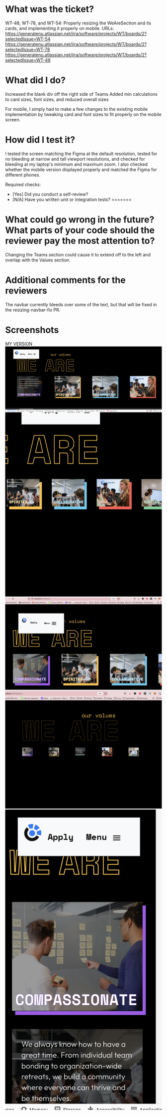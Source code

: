 
 # What was the ticket?
 WT-48, WT-78, and WT-54: Properly resizing the WeAreSection and its cards, and implementing it properly on mobile.
 URLs: https://generatenu.atlassian.net/jira/software/projects/WT/boards/2?selectedIssue=WT-54
 https://generatenu.atlassian.net/jira/software/projects/WT/boards/2?selectedIssue=WT-78
 https://generatenu.atlassian.net/jira/software/projects/WT/boards/2?selectedIssue=WT-48


 
 # What did I do?
 
Increased the blank div off the right side of Teams
Added min calculations to card sizes, font sizes, and reduced overall sizes

For mobile, I simply had to make a few changes to the existing mobile implementation by tweaking card and font sizes to fit properly
on the mobile screen.
 
 # How did I test it?
 
 I tested the screen matching the Figma at the default resolution, tested for no bleeding at narrow and tall viewport resolutions, and 
 checked for bleeding at my laptop's minimum and maximum zoom. I also checked whether the mobile version displayed properly and matched the Figma for different phones.

 
 Required checks:
 
 - [Yes] Did you conduct a self-review?
 - [N/A] Have you written unit or integration tests?
=======

 # What could go wrong in the future? What parts of your code should the reviewer pay the most attention to?
 Changing the Teams section could cause it to extend off to the left and overlap with the Values section.
 
 
 # Additional comments for the reviewers
 
 The navbar currently bleeds over some of the text, but that will be fixed in the resizing-navbar-fix PR.
 # Screenshots

 MY VERSION
 ![alt text](../public/images/PRImages/Screenshot%202023-04-06%20at%209.48.52%20AM.png)
 ![alt text](../public/images/PRImages/Screenshot%202023-04-06%20at%209.49.17%20AM.png)
 ![alt text](../public/images/PRImages/Screenshot%202023-04-06%20at%209.49.34%20AM.png)
 ![alt text](../public/images/PRImages/Screenshot%202023-04-06%20at%209.49.59%20AM.png)
 ![alt text](../public/images/PRImages/Screenshot%202023-04-06%20at%209.50.21%20AM.png)
